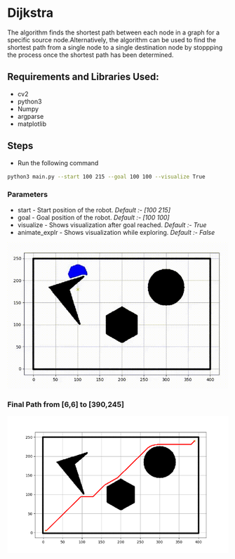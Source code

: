 # Dijkstra
The algorithm finds the shortest path between each node in a graph for a specific source node.Alternatively, the algorithm can be used to find the shortest path from a single node to a single destination node by stoppping the process once the shortest path has been determined.

## Requirements and Libraries Used:
- cv2
- python3
- Numpy
- argparse
- matplotlib

## Steps
- Run the following command
``` bash
python3 main.py --start 100 215 --goal 100 100 --visualize True
```
### Parameters
- start -  Start position of the robot. *Default :- [100 215]*
- goal - Goal position of the robot. *Default :- [100 100]*
- visualize - Shows visualization after goal reached. *Default :- True* 
- animate_explr - Shows visualization while exploring. *Default :- False*   

<p align="center">
<img src="results/example_explr.gif"/>
</p>


### Final Path from [6,6] to [390,245]
<p align="center">
<img src="results/final_path.png"/>
</p>

